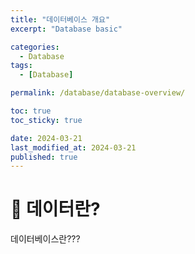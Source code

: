 ```yaml
---
title: "데이터베이스 개요"
excerpt: "Database basic"

categories:
  - Database
tags:
  - [Database]

permalink: /database/database-overview/

toc: true
toc_sticky: true

date: 2024-03-21
last_modified_at: 2024-03-21
published: true
---
```



# 👑 데이터란?

데이터베이스란???